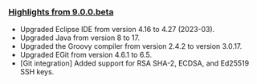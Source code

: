 ### [Highlights from 9.0.0.beta](https://docs.katalon.com/docs/release-notes/katalon-studio/katalon-studio-release-notes-version-9.x)

* Upgraded Eclipse IDE from version 4.16 to 4.27 (2023-03).
* Upgraded Java from version 8 to 17.
* Upgraded the Groovy compiler from version 2.4.2 to version 3.0.17.
* Upgraded EGit from version 4.6.1 to 6.5.
* [Git integration] Added support for RSA SHA-2, ECDSA, and Ed25519 SSH keys.
